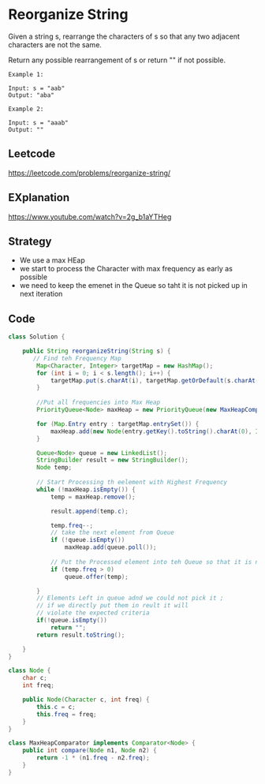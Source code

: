 # Reorganize String 
Given a string s, rearrange the characters of s so that any two adjacent characters are not the same.

Return any possible rearrangement of s or return "" if not possible.

````
Example 1:

Input: s = "aab"
Output: "aba"
````
````
Example 2:

Input: s = "aaab"
Output: ""
````

## Leetcode 
https://leetcode.com/problems/reorganize-string/

## EXplanation 
https://www.youtube.com/watch?v=2g_b1aYTHeg

## Strategy 
- We use a max HEap 
- we start to process the Character with max frequency as early as possible 
- we need to keep the emenet in the Queue so taht it is not picked up in next iteration

## Code
````java
class Solution {

	public String reorganizeString(String s) {
       // Find teh Frequency Map
		Map<Character, Integer> targetMap = new HashMap();
		for (int i = 0; i < s.length(); i++) {
			targetMap.put(s.charAt(i), targetMap.getOrDefault(s.charAt(i), 0) + 1);
		}
        
        //Put all frequencies into Max Heap
		PriorityQueue<Node> maxHeap = new PriorityQueue(new MaxHeapComparator());

		for (Map.Entry entry : targetMap.entrySet()) {
			maxHeap.add(new Node(entry.getKey().toString().charAt(0), Integer.parseInt(entry.getValue().toString())));
		}

		Queue<Node> queue = new LinkedList();
		StringBuilder result = new StringBuilder();
		Node temp;
		
        // Start Processing th eelement with Highest Frequency
        while (!maxHeap.isEmpty()) {
			temp = maxHeap.remove();

			result.append(temp.c);

			temp.freq--;
            // take the next element from Queue   
			if (!queue.isEmpty())
				maxHeap.add(queue.poll());
			
            // Put the Processed element into teh Queue so that it is not picked up from HEap in next round
            if (temp.freq > 0)
				queue.offer(temp);

		}
        // Elements Left in queue adnd we could not pick it ; 
        // if we directly put them in reult it will
        // violate the expected criteria
        if(!queue.isEmpty())
            return "";
		return result.toString();

	}
}

class Node {
	char c;
	int freq;

	public Node(Character c, int freq) {
		this.c = c;
		this.freq = freq;
	}
}

class MaxHeapComparator implements Comparator<Node> {
	public int compare(Node n1, Node n2) {
		return -1 * (n1.freq - n2.freq);
	}
}

````